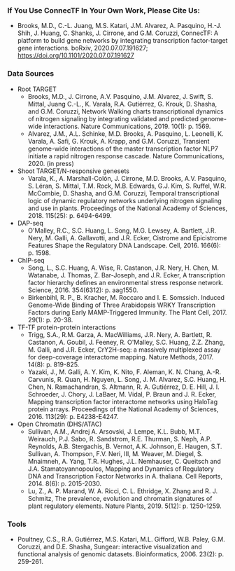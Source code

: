 ### If You Use ConnecTF In Your Own Work, Please Cite Us:

- Brooks, M.D., C.-L. Juang, M.S. Katari, J.M. Alvarez, A. Pasquino, H.-J. Shih, J. Huang, C. Shanks, J. Cirrone, and G.M. Coruzzi, ConnecTF: A platform to build gene networks by integrating transcription factor-target gene interactions. boRxiv, 2020.07.07.191627; https://doi.org/10.1101/2020.07.07.191627

### Data Sources

- Root TARGET
    - Brooks, M.D., J. Cirrone, A.V. Pasquino, J.M. Alvarez, J. Swift, S. Mittal, Juang C.-L., K. Varala, R.A. Gutiérrez, G. Krouk, D. Shasha, and G.M. Coruzzi, Network Walking charts transcriptional dynamics of nitrogen signaling by integrating validated and predicted genome-wide interactions. Nature Communications, 2019. 10(1): p. 1569.
    - Alvarez, J.M., A.L. Schinke, M.D. Brooks, A. Pasquino, L. Leonelli, K. Varala, A. Safi, G. Krouk, A. Krapp, and G.M. Coruzzi, Transient genome-wide interactions of the master transcription factor NLP7 initiate a rapid nitrogen response cascade. Nature Communications, 2020. (in press)
- Shoot TARGET/N-responsive genesets
    - Varala, K., A. Marshall-Colón, J. Cirrone, M.D. Brooks, A.V. Pasquino, S. Léran, S. Mittal, T.M. Rock, M.B. Edwards, G.J. Kim, S. Ruffel, W.R. McCombie, D. Shasha, and G.M. Coruzzi, Temporal transcriptional logic of dynamic regulatory networks underlying nitrogen signaling and use in plants. Proceedings of the National Academy of Sciences, 2018. 115(25): p. 6494-6499.
- DAP-seq
    - O'Malley, R.C., S.C. Huang, L. Song, M.G. Lewsey, A. Bartlett, J.R. Nery, M. Galli, A. Gallavotti, and J.R. Ecker, Cistrome and Epicistrome Features Shape the Regulatory DNA Landscape. Cell, 2016. 166(6): p. 1598.
- ChIP-seq
    - Song, L., S.C. Huang, A. Wise, R. Castanon, J.R. Nery, H. Chen, M. Watanabe, J. Thomas, Z. Bar-Joseph, and J.R. Ecker, A transcription factor hierarchy defines an environmental stress response network. Science, 2016. 354(6312): p. aag1550.
    - Birkenbihl, R. P., B. Kracher, M. Roccaro and I. E. Somssich. Induced Genome-Wide Binding of Three Arabidopsis WRKY Transcription Factors during Early MAMP-Triggered Immunity. The Plant Cell, 2017. 29(1): p. 20-38.
- TF-TF protein-protein interactions
    - Trigg, S.A., R.M. Garza, A. MacWilliams, J.R. Nery, A. Bartlett, R. Castanon, A. Goubil, J. Feeney, R. O'Malley, S.C. Huang, Z.Z. Zhang, M. Galli, and J.R. Ecker, CrY2H-seq: a massively multiplexed assay for deep-coverage interactome mapping. Nature Methods, 2017. 14(8): p. 819-825.
    - Yazaki, J., M. Galli, A. Y. Kim, K. Nito, F. Aleman, K. N. Chang, A.-R. Carvunis, R. Quan, H. Nguyen, L. Song, J. M. Alvarez, S.C. Huang, H. Chen, N. Ramachandran, S. Altmann, R. A. Gutiérrez, D. E. Hill, J. I. Schroeder, J. Chory, J. LaBaer, M. Vidal, P. Braun and J. R. Ecker, Mapping transcription factor interactome networks using HaloTag protein arrays. Proceedings of the National Academy of Sciences, 2016. 113(29): p. E4238-E4247. 
- Open Chromatin (DHS/ATAC)
    - Sullivan, A.M., Andrej A. Arsovski, J. Lempe, K.L. Bubb, M.T. Weirauch, P.J. Sabo, R. Sandstrom, R.E. Thurman, S. Neph, A.P. Reynolds, A.B. Stergachis, B. Vernot, A.K. Johnson, E. Haugen, S.T. Sullivan, A. Thompson, F.V. Neri, III, M. Weaver, M. Diegel, S. Mnaimneh, A. Yang, T.R. Hughes, J.L. Nemhauser, C. Queitsch and J.A. Stamatoyannopoulos, Mapping and Dynamics of Regulatory DNA and Transcription Factor Networks in A. thaliana. Cell Reports, 2014. 8(6): p. 2015-2030.
    - Lu, Z., A. P. Marand, W. A. Ricci, C. L. Ethridge, X. Zhang and R. J. Schmitz, The prevalence, evolution and chromatin signatures of plant regulatory elements. Nature Plants, 2019. 5(12): p. 1250-1259.


### Tools

- Poultney, C.S., R.A. Gutiérrez, M.S. Katari, M.L. Gifford, W.B. Paley, G.M. Coruzzi, and D.E. Shasha, Sungear: interactive visualization and functional analysis of genomic datasets. Bioinformatics, 2006. 23(2): p. 259-261.
